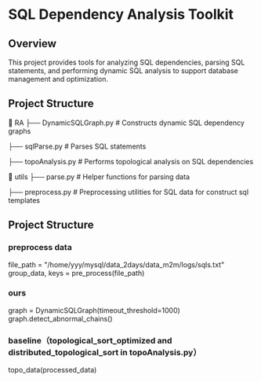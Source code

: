 # SQL Dependency Analysis Toolkit

## Overview
This project provides tools for analyzing SQL dependencies, parsing SQL statements, and performing dynamic SQL analysis to support database management and optimization.

## Project Structure

📂 RA
├── DynamicSQLGraph.py # Constructs dynamic SQL dependency graphs

├── sqlParse.py # Parses SQL statements

├── topoAnalysis.py # Performs topological analysis on SQL dependencies

📂 utils
├── parse.py # Helper functions for parsing data

├── preprocess.py # Preprocessing utilities for SQL data for construct sql templates

## Project Structure
### preprocess data
file_path = "/home/yyy/mysql/data_2days/data_m2m/logs/sqls.txt"
group_data, keys = pre_process(file_path)

### ours 
graph = DynamicSQLGraph(timeout_threshold=1000)
graph.detect_abnormal_chains()

### baseline（topological_sort_optimized and distributed_topological_sort in topoAnalysis.py）
topo_data(processed_data)

